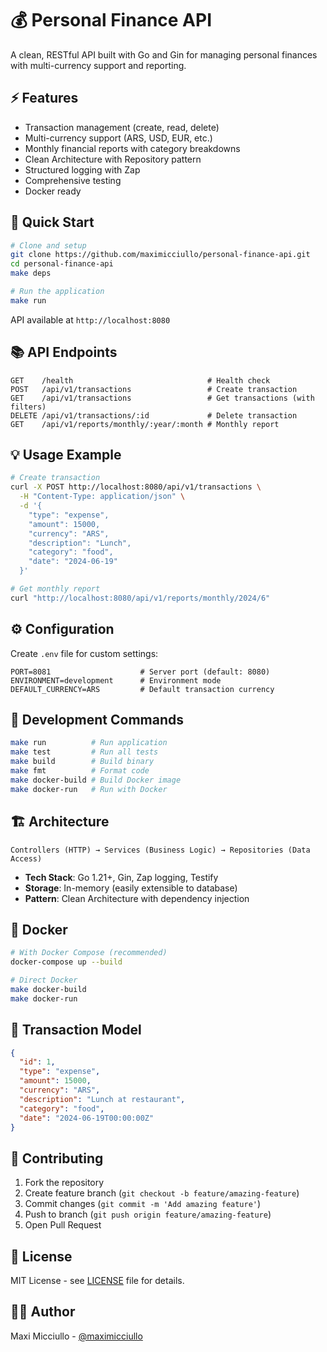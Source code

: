 # 💰 Personal Finance API

A clean, RESTful API built with Go and Gin for managing personal finances with multi-currency support and reporting.

## ⚡ Features

- Transaction management (create, read, delete)
- Multi-currency support (ARS, USD, EUR, etc.)
- Monthly financial reports with category breakdowns
- Clean Architecture with Repository pattern
- Structured logging with Zap
- Comprehensive testing
- Docker ready

## 🚀 Quick Start

```bash
# Clone and setup
git clone https://github.com/maximicciullo/personal-finance-api.git
cd personal-finance-api
make deps

# Run the application
make run
```

API available at `http://localhost:8080`

## 📚 API Endpoints

```http
GET    /health                              # Health check
POST   /api/v1/transactions                 # Create transaction
GET    /api/v1/transactions                 # Get transactions (with filters)
DELETE /api/v1/transactions/:id             # Delete transaction
GET    /api/v1/reports/monthly/:year/:month # Monthly report
```

## 💡 Usage Example

```bash
# Create transaction
curl -X POST http://localhost:8080/api/v1/transactions \
  -H "Content-Type: application/json" \
  -d '{
    "type": "expense",
    "amount": 15000,
    "currency": "ARS",
    "description": "Lunch",
    "category": "food",
    "date": "2024-06-19"
  }'

# Get monthly report
curl "http://localhost:8080/api/v1/reports/monthly/2024/6"
```

## ⚙️ Configuration

Create `.env` file for custom settings:

```env
PORT=8081                    # Server port (default: 8080)
ENVIRONMENT=development      # Environment mode
DEFAULT_CURRENCY=ARS         # Default transaction currency
```

## 🔧 Development Commands

```bash
make run          # Run application
make test         # Run all tests
make build        # Build binary
make fmt          # Format code
make docker-build # Build Docker image
make docker-run   # Run with Docker
```

## 🏗️ Architecture

```
Controllers (HTTP) → Services (Business Logic) → Repositories (Data Access)
```

- **Tech Stack**: Go 1.21+, Gin, Zap logging, Testify
- **Storage**: In-memory (easily extensible to database)
- **Pattern**: Clean Architecture with dependency injection

## 🐳 Docker

```bash
# With Docker Compose (recommended)
docker-compose up --build

# Direct Docker
make docker-build
make docker-run
```

## 📝 Transaction Model

```json
{
  "id": 1,
  "type": "expense",
  "amount": 15000,
  "currency": "ARS",
  "description": "Lunch at restaurant",
  "category": "food",
  "date": "2024-06-19T00:00:00Z"
}
```

## 🤝 Contributing

1. Fork the repository
2. Create feature branch (`git checkout -b feature/amazing-feature`)
3. Commit changes (`git commit -m 'Add amazing feature'`)
4. Push to branch (`git push origin feature/amazing-feature`)
5. Open Pull Request

## 📄 License

MIT License - see [LICENSE](LICENSE) file for details.

## 👨‍💻 Author

Maxi Micciullo - [@maximicciullo](https://github.com/maximicciullo)